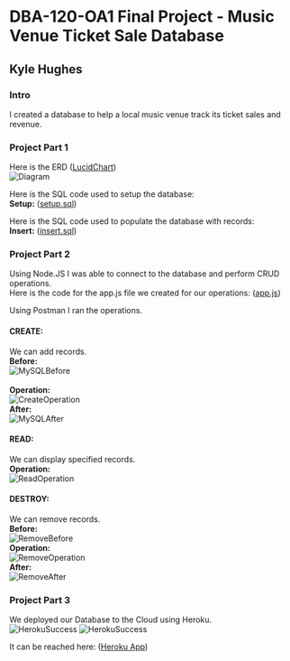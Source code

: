 # DBA-120-OA1 Final Project - Music Venue Ticket Sale Database
## Kyle Hughes

### Intro
I created a database to help a local music venue track its ticket sales and revenue.

### Project Part 1
Here is the ERD ([LucidChart](https://lucid.app/lucidchart/f3d98e80-2da0-4457-a795-b06fbfb41133/edit?viewport_loc=-214%2C56%2C2225%2C1058%2C0_0&invitationId=inv_31665265-59b2-44d0-8c11-c70ae3808f8f))<br>
![Diagram](ERD.png)

Here is the SQL code used to setup the database:<br>
**Setup:** ([setup.sql](setup.sql))

Here is the SQL code used to populate the database with records:<br>
**Insert:** ([insert.sql](insert.sql))

### Project Part 2
Using Node.JS I was able to connect to the database and perform CRUD operations.<br>
Here is the code for the app.js file we created for our operations: ([app.js](app.js))<br>

Using Postman I ran the operations.

#### CREATE:
We can add records.<br>
**Before:**<br>
![MySQLBefore](AddRecordMySQLBefore.png)<br>
<br>
**Operation:**<br>
![CreateOperation](AddRecord.png)<br>
**After:**<br>
![MySQLAfter](AddRecordMySQLAfter.png)<br>

#### READ:
We can display specified records.<br>
**Operation:**<br>
![ReadOperation](ReadRecord.png)<br>

#### DESTROY:
We can remove records.<br>
**Before:**<br>
![RemoveBefore](AddRecordMySQLAfter.png)<br>
**Operation:**<br>
![RemoveOperation](RemoveRecord.png)<br>
**After:**<br>
![RemoveAfter](RemoveRecordAfter.png)<br>

### Project Part 3
We deployed our Database to the Cloud using Heroku.<br>
![HerokuSuccess](HerokuSuccess.png)
![HerokuSuccess](HerokuSuccess2.png)

It can be reached here: ([Heroku App](https://ticket-sales-db.herokuapp.com/))
